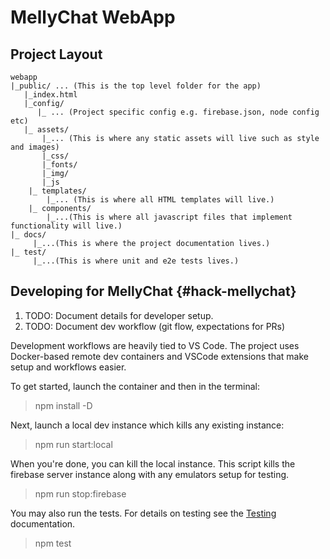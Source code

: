 # MellyChat WebApp

## Project Layout

```
webapp
|_public/ ... (This is the top level folder for the app)
   |_index.html
   |_config/
      |_ ... (Project specific config e.g. firebase.json, node config etc)
   |_ assets/
       |_... (This is where any static assets will live such as style and images)
       |_css/
       |_fonts/
       |_img/
       |_js
    |_ templates/
        |_... (This is where all HTML templates will live.)
    |_ components/
        |_...(This is where all javascript files that implement functionality will live.)
|_ docs/
     |_...(This is where the project documentation lives.)
|_ test/
     |_...(This is where unit and e2e tests lives.)
```

## Developing for MellyChat {#hack-mellychat}

1. TODO: Document details for developer setup.
2. TODO: Document dev workflow (git flow, expectations for PRs)

Development workflows are heavily tied to VS Code. The project uses
Docker-based remote dev containers and VSCode extensions that make setup and
workflows easier.

To get started, launch the container and then in the terminal:

> npm install -D

Next, launch a local dev instance which kills any existing instance:

> npm run start:local

When you're done, you can kill the local instance. This script kills the
firebase server instance along with any emulators setup for testing.

> npm run stop:firebase

You may also run the tests. For details on testing see the
[Testing](https://github.com/mellychat/webapp/tree/mainline/docs)
documentation.

> npm test
